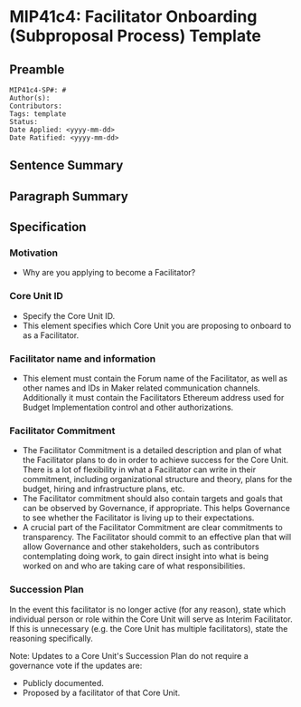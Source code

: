 # MIP41c4: Facilitator Onboarding (Subproposal Process) Template

## Preamble

```
MIP41c4-SP#: #
Author(s):
Contributors:
Tags: template
Status:
Date Applied: <yyyy-mm-dd>
Date Ratified: <yyyy-mm-dd>
```

## Sentence Summary

## Paragraph Summary

## Specification

### Motivation

- Why are you applying to become a Facilitator?

### Core Unit ID

- Specify the Core Unit ID.
- This element specifies which Core Unit you are proposing to onboard to as a Facilitator.

### Facilitator name and information

- This element must contain the Forum name of the Facilitator, as well as other names and IDs in Maker related communication channels. Additionally it must contain the Facilitators Ethereum address used for Budget Implementation control and other authorizations.

### Facilitator Commitment

- The Facilitator Commitment is a detailed description and plan of what the Facilitator plans to do in order to achieve success for the Core Unit. There is a lot of flexibility in what a Facilitator can write in their commitment, including organizational structure and theory, plans for the budget, hiring and infrastructure plans, etc.
- The Facilitator commitment should also contain targets and goals that can be observed by Governance, if appropriate. This helps Governance to see whether the Facilitator is living up to their expectations.
- A crucial part of the Facilitator Commitment are clear commitments to transparency. The Facilitator should commit to an effective plan that will allow Governance and other stakeholders, such as contributors contemplating doing work, to gain direct insight into what is being worked on and who are taking care of what responsibilities.

### Succession Plan

In the event this facilitator is no longer active (for any reason), state which individual person or role within the Core Unit will serve as Interim Facilitator. If this is unnecessary (e.g. the Core Unit has multiple facilitators), state the reasoning specifically.

Note: Updates to a Core Unit's Succession Plan do not require a governance vote if the updates are:

- Publicly documented.
- Proposed by a facilitator of that Core Unit.
